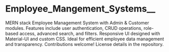 # Employee_Mangement_Systems__
MERN stack Employee Management System with Admin &amp; Customer modules. Features include user authentication, CRUD operations, role-based access, advanced search, and filters. Responsive UI designed with Material-UI and custom CSS. Ideal for efficient employee data management and transparency. Contributions welcome! License details in the repository.
